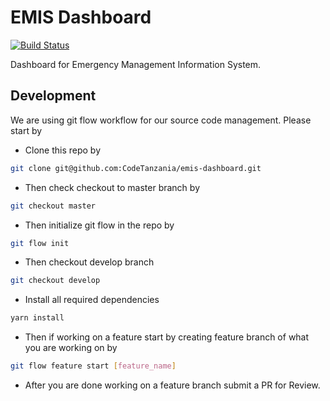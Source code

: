 # EMIS Dashboard

[![Build Status](https://travis-ci.org/CodeTanzania/emis-dashboard.svg?branch=develop)](https://travis-ci.org/CodeTanzania/emis-dashboard)

Dashboard for Emergency Management Information System.

## Development

We are using git flow workflow for our source code management. Please start by

- Clone this repo by

```sh
git clone git@github.com:CodeTanzania/emis-dashboard.git
```

- Then check checkout to master branch by

```sh
git checkout master
```

- Then initialize git flow in the repo by

```sh
git flow init
```

- Then checkout develop branch

```sh
git checkout develop
```

- Install all required dependencies

```sh
yarn install
```

- Then if working on a feature start by creating feature branch of what you are working on by

```sh
git flow feature start [feature_name]
```

- After you are done working on a feature branch submit a PR for Review.
